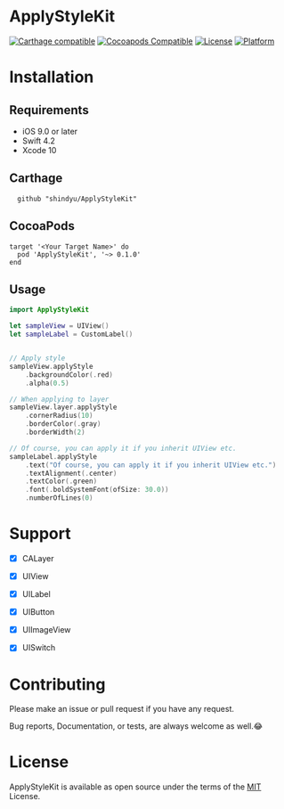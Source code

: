 # ApplyStyleKit
[![Carthage compatible](https://img.shields.io/badge/Carthage-compatible-brightgreen.svg?style=flat)](https://github.com/Carthage/Carthage)
[![Cocoapods Compatible](https://img.shields.io/cocoapods/v/ApplyStyleKit.svg?style=flat)](https://cocoapods.org/pods/ApplyStyleKit)
[![License](https://img.shields.io/cocoapods/l/ApplyStyleKit.svg?style=flat)](http://cocoapods.org/pods/ApplyStyleKit)
[![Platform](https://img.shields.io/cocoapods/p/ApplyStyleKit.svg?style=flat)](http://cocoapods.org/pods/ApplyStyleKit)

# Installation
## Requirements
- iOS 9.0 or later
- Swift 4.2
- Xcode 10

## Carthage
```
  github "shindyu/ApplyStyleKit"
```

## CocoaPods
```
target '<Your Target Name>' do
  pod 'ApplyStyleKit', '~> 0.1.0'
end
```

## Usage

```swift
import ApplyStyleKit

let sampleView = UIView()
let sampleLabel = CustomLabel()


// Apply style
sampleView.applyStyle
    .backgroundColor(.red)
    .alpha(0.5)

// When applying to layer
sampleView.layer.applyStyle
    .cornerRadius(10)
    .borderColor(.gray)
    .borderWidth(2)

// Of course, you can apply it if you inherit UIView etc.
sampleLabel.applyStyle
    .text("Of course, you can apply it if you inherit UIView etc.")
    .textAlignment(.center)
    .textColor(.green)
    .font(.boldSystemFont(ofSize: 30.0))
    .numberOfLines(0)
```

# Support
- [x] CALayer
- [x] UIView
- [x] UILabel
- [x] UIButton
- [x] UIImageView
- [x] UISwitch

 
# Contributing
Please make an issue or pull request if you have any request.

Bug reports, Documentation, or tests, are always welcome as well.😂

# License
ApplyStyleKit is available as open source under the terms of the [MIT](https://github.com/shindyu/ApplyStyleKit/blob/master/LICENSE) License.
